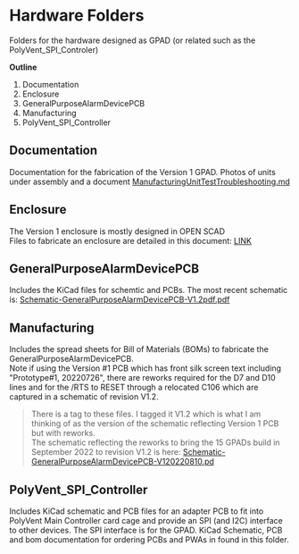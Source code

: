 # Hardware Folders
Folders for the hardware designed as GPAD (or related such as the PolyVent_SPI_Controler)

**Outline**
1. Documentation 
2. Enclosure
3. GeneralPurposeAlarmDevicePCB
4. Manufacturing
5. PolyVent_SPI_Controller

## Documentation
Documentation for the fabrication of the Version 1 GPAD.
Photos of units under assembly and a document [ManufacturingUnitTestTroubleshooting.md](ManufacturingUnitTestTroubleshooting.md)

## Enclosure
The Version 1 enclosure is mostly designed in OPEN SCAD  
Files to fabricate an enclosure are detailed in this document: [LINK](./Enclosure/README.md)

## GeneralPurposeAlarmDevicePCB
Includes the KiCad files for schemtic and PCBs.
The most recent schematic is: [Schematic-GeneralPurposeAlarmDevicePCB-V1.2pdf.pdf](/Hardware/GeneralPurposeAlarmDevicePCB/PDF/Schematic-GeneralPurposeAlarmDevicePCB-V1.2pdf.pdf)

## Manufacturing
Includes the spread sheets for Bill of Materials (BOMs) to fabricate the GeneralPurposeAlarmDevicePCB.  
Note if using the Version #1 PCB which has front silk screen text including "Prototype#1, 20220726", there are reworks required for the D7 and D10 lines and for the /RTS to RESET through a relocated C106 which are captured in a schematic of revision V1.2. 
> There is a tag to these files. I tagged it V1.2 which is what I am thinking of as the version of the schematic reflecting Version 1 PCB but with reworks.  
The schematic reflecting the reworks to bring the 15 GPADs build in September 2022 to revision V1.2 is here: [Schematic-GeneralPurposeAlarmDevicePCB-V120220810.pd](Schematic-GeneralPurposeAlarmDevicePCB-V120220810.pd)

## PolyVent_SPI_Controller
Includes KiCad schematic and PCB files for an adapter PCB to fit into PolyVent Main Controller card cage and provide an SPI (and I2C) interface to other devices. The SPI interface is for the GPAD.
KiCad Schematic, PCB and bom documentation for ordering PCBs and PWAs in found in this folder.


